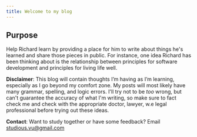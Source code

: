 ```yaml
---
title: Welcome to my blog
---
```


## Purpose

Help Richard learn by providing a place for him to write about things he's learned and share those pieces in public. For instance, one idea Richard has been thinking about is the relationship between principles for software development and principles for living life well.

**Disclaimer**: This blog will contain thoughts I’m having as I’m learning, especially as I go beyond my comfort zone. My posts will most likely have many grammar, spelling, and logic errors. I'll try not to be _too_ wrong, but can't guarantee the accuracy of what I'm writing, so make sure to fact check me and check with the appropriate doctor, lawyer, w.e legal professional before trying out these ideas.

**Contact**: Want to study together or have some feedback? Email studious.vu@gmail.com

